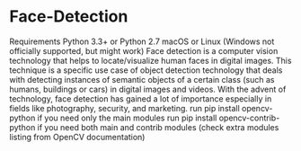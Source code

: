 # Face-Detection
Requirements
Python 3.3+ or Python 2.7
macOS or Linux (Windows not officially supported, but might work)
Face detection is a computer vision technology that helps to locate/visualize human faces in digital images. This technique is a specific use case of object detection technology that deals with detecting instances of semantic objects of a certain class (such as humans, buildings or cars) in digital images and videos. With the advent of technology, face detection has gained a lot of importance especially in fields like photography, security, and marketing.
run pip install opencv-python if you need only the main modules run pip install opencv-contrib-python if you need both main and contrib modules (check extra modules listing from OpenCV documentation)
